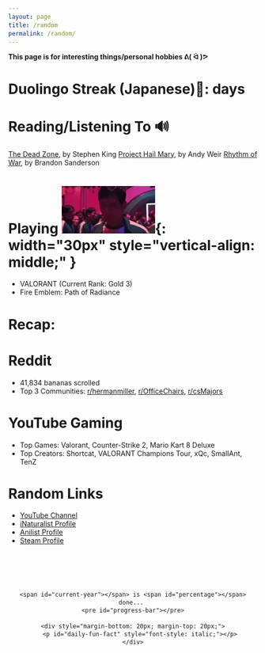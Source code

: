 ```yaml
---
layout: page
title: /random
permalink: /random/
---
```

**This page is for interesting things/personal hobbies ᕕ( ᐛ )ᕗ**

# Duolingo Streak (Japanese)🐧: <span id="streak-counter"></span> days

# Reading/Listening To 🔊
<a href="https://www.goodreads.com/book/show/11573.The_Dead_Zone" target="_blank">The Dead Zone</a>, by Stephen King
<a href="https://www.goodreads.com/book/show/54493401-project-hail-mary" target="_blank">Project Hail Mary</a>, by Andy Weir
<a href="https://www.goodreads.com/book/show/49021976-rhythm-of-war" target="_blank">Rhythm of War</a>, by Brandon Sanderson

# Playing ![IVEPLAYEDTHESEGAMESBEFORE](../assets/IVEPLAYEDTHESEGAMESBEFORE.webp){: width="30px" style="vertical-align: middle;" }
- VALORANT (Current Rank: Gold 3)
- Fire Emblem: Path of Radiance

# <span id="recap-year"></span> Recap:
# Reddit
- 41,834 bananas scrolled
- Top 3 Communities: <a href="https://reddit.com/r/hermanmiller" target="_blank">r/hermanmiller</a>, <a href="https://reddit.com/r/OfficeChairs" target="_blank">r/OfficeChairs</a>, <a href="https://reddit.com/r/csMajors" target="_blank">r/csMajors</a>

# YouTube Gaming
- Top Games: Valorant, Counter-Strike 2, Mario Kart 8 Deluxe
- Top Creators: Shortcat, VALORANT Champions Tour, xQc, SmallAnt, TenZ

# Random Links
- <a href="https://www.youtube.com/@kevin.s" target="_blank">YouTube Channel</a>
- <a href="https://www.inaturalist.org/observations?user_id=kevin_shi&place_id=any&verifiable=any" target="_blank">iNaturalist Profile</a>
- <a href="https://anilist.co/user/kevinshiznit/" target="_blank">Anilist Profile</a>
- <a href="https://steamcommunity.com/id/kfjasdhlfkas/" target="_blank">Steam Profile</a>

# ‎ 


<div style="text-align: center;">

    <span id="current-year"></span> is <span id="percentage"></span> done... 
    <pre id="progress-bar"></pre>
    
    <div style="margin-bottom: 20px; margin-top: 20px;">
        <p id="daily-fun-fact" style="font-style: italic;"></p>
    </div>
</div>

<script src="../js/progress-bar.js"></script>
<script src="../js/streak-counter.js"></script>
<script src="../js/fun-facts.js"></script>
<script src="../js/oneko.js"></script>